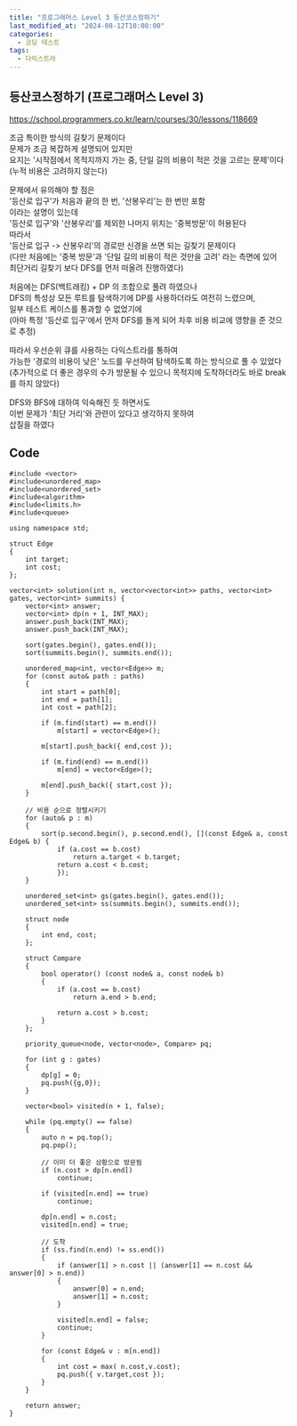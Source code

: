 ```yaml
---
title: "프로그래머스 Level 3 등산코스정하기"
last_modified_at: "2024-08-12T10:00:00"
categories:
  - 코딩 테스트
tags:
  - 다익스트라
---
```


## 등산코스정하기 (프로그래머스 Level 3)
 <https://school.programmers.co.kr/learn/courses/30/lessons/118669><br>

 조금 특이한 방식의 길찾기 문제이다<br>
 문제가 조금 복잡하게 설명되어 있지만<br>
 요지는 '시작점에서 목적지까지 가는 중, 단일 길의 비용이 적은 것을 고르는 문제'이다<br>
 (누적 비용은 고려하지 않는다)<br>
 
 문제에서 유의해야 할 점은<br>
 '등산로 입구'가 처음과 끝의 한 번, '산봉우리'는 한 번만 포함<br>
 이라는 설명이 있는데<br>
 '등산로 입구'와 '산봉우리'를 제외한 나머지 위치는 '중복방문'이 허용된다<br>
 따라서<br>
 '등산로 입구 -> 산봉우리'의 경로만 신경을 쓰면 되는 길찾기 문제이다<br>
 (다만 처음에는 '중복 방문'과 '단일 길의 비용이 적은 것만을 고려' 라는 측면에 있어<br>
  최단거리 길찾기 보다 DFS를 먼저 떠올려 진행하였다)<br>

 처음에는 DFS(백트래킹) + DP 의 조합으로 풀려 하였으나<br>
 DFS의 특성상 모든 루트를 탐색하기에 DP를 사용하더라도 여전히 느렸으며,<br>
 일부 테스트 케이스를 통과할 수 없었기에<br>
 (아마 특정 '등산로 입구'에서 먼저 DFS를 돌게 되어 차후 비용 비교에 영향을 준 것으로 추정)<br>
 
 따라서 우선순위 큐를 사용하는 다익스트라를 통하여<br>
 가능한 '경로의 비용이 낮은' 노드를 우선하여 탐색하도록 하는 방식으로 풀 수 있었다<br>
 (추가적으로 더 좋은 경우의 수가 방문될 수 있으니 목적지에 도착하더라도 바로 break를 하지 않았다)<br>
 
 DFS와 BFS에 대하여 익숙해진 듯 하면서도<br>
 이번 문제가 '최단 거리'와 관련이 있다고 생각하지 못하여<br>
 삽질을 하였다<br>

## Code
```
#include <vector>
#include<unordered_map>
#include<unordered_set>
#include<algorithm>
#include<limits.h>
#include<queue>

using namespace std;

struct Edge
{
	int target;
	int cost;
};

vector<int> solution(int n, vector<vector<int>> paths, vector<int> gates, vector<int> summits) {
	vector<int> answer;
	vector<int> dp(n + 1, INT_MAX);
	answer.push_back(INT_MAX);
	answer.push_back(INT_MAX);

	sort(gates.begin(), gates.end());
	sort(summits.begin(), summits.end());

	unordered_map<int, vector<Edge>> m;
	for (const auto& path : paths)
	{
		int start = path[0];
		int end = path[1];
		int cost = path[2];

		if (m.find(start) == m.end())
			m[start] = vector<Edge>();

		m[start].push_back({ end,cost });

		if (m.find(end) == m.end())
			m[end] = vector<Edge>();

		m[end].push_back({ start,cost });
	}

	// 비용 순으로 정렬시키기
	for (auto& p : m)
	{
		sort(p.second.begin(), p.second.end(), [](const Edge& a, const Edge& b) {
			if (a.cost == b.cost)
				return a.target < b.target;
			return a.cost < b.cost;
			});
	}

	unordered_set<int> gs(gates.begin(), gates.end());
	unordered_set<int> ss(summits.begin(), summits.end());

	struct node
	{
		int end, cost;
	};

	struct Compare
	{
		bool operator() (const node& a, const node& b)
		{
			if (a.cost == b.cost)
				return a.end > b.end;

			return a.cost > b.cost;
		}
	};

	priority_queue<node, vector<node>, Compare> pq;

	for (int g : gates)
	{
		dp[g] = 0;
		pq.push({g,0});
	}

	vector<bool> visited(n + 1, false);

	while (pq.empty() == false)
	{
		auto n = pq.top();
		pq.pop();

		// 이미 더 좋은 상황으로 방문됨
		if (n.cost > dp[n.end])
			continue;

		if (visited[n.end] == true)
			continue;

		dp[n.end] = n.cost;
		visited[n.end] = true;

		// 도착
		if (ss.find(n.end) != ss.end())
		{
			if (answer[1] > n.cost || (answer[1] == n.cost && answer[0] > n.end))
			{
				answer[0] = n.end;
				answer[1] = n.cost;
			}

			visited[n.end] = false;
			continue;
		}

		for (const Edge& v : m[n.end])
		{
			int cost = max( n.cost,v.cost);
			pq.push({ v.target,cost });
		}
	}

	return answer;
}
```